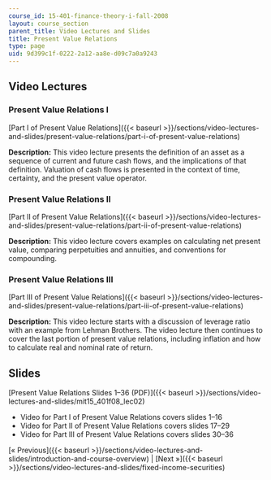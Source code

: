 ```yaml
---
course_id: 15-401-finance-theory-i-fall-2008
layout: course_section
parent_title: Video Lectures and Slides
title: Present Value Relations
type: page
uid: 9d399c1f-0222-2a12-aa8e-d09c7a0a9243
---
```


Video Lectures
--------------

### Present Value Relations I

[Part I of Present Value Relations]({{< baseurl >}}/sections/video-lectures-and-slides/present-value-relations/part-i-of-present-value-relations)

**Description:** This video lecture presents the definition of an asset as a sequence of current and future cash flows, and the implications of that definition. Valuation of cash flows is presented in the context of time, certainty, and the present value operator.

### Present Value Relations II

[Part II of Present Value Relations]({{< baseurl >}}/sections/video-lectures-and-slides/present-value-relations/part-ii-of-present-value-relations)

**Description:** This video lecture covers examples on calculating net present value, comparing perpetuities and annuities, and conventions for compounding.

### Present Value Relations III

[Part III of Present Value Relations]({{< baseurl >}}/sections/video-lectures-and-slides/present-value-relations/part-iii-of-present-value-relations)

**Description:** This video lecture starts with a discussion of leverage ratio with an example from Lehman Brothers. The video lecture then continues to cover the last portion of present value relations, including inflation and how to calculate real and nominal rate of return.

Slides
------

[Present Value Relations Slides 1–36 (PDF)]({{< baseurl >}}/sections/video-lectures-and-slides/mit15_401f08_lec02)

*   Video for Part I of Present Value Relations covers slides 1–16
*   Video for Part II of Present Value Relations covers slides 17–29
*   Video for Part III of Present Value Relations covers slides 30–36

[« Previous]({{< baseurl >}}/sections/video-lectures-and-slides/introduction-and-course-overview) | [Next »]({{< baseurl >}}/sections/video-lectures-and-slides/fixed-income-securities)
